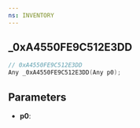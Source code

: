```yaml
---
ns: INVENTORY
---
```

## _0xA4550FE9C512E3DD

```c
// 0xA4550FE9C512E3DD
Any _0xA4550FE9C512E3DD(Any p0);
```

## Parameters
* **p0**:
